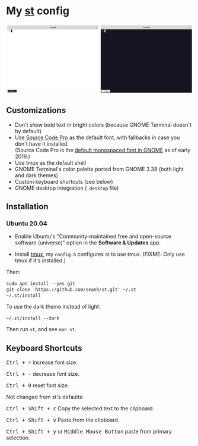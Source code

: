 My [st](http://st.suckless.org/) config
=======================================

![Screenshots](screenshots.png)

Customizations
--------------

* Don't show bold text in bright colors (because GNOME Terminal doesn't by default)
* Use [Source Code Pro](http://adobe-fonts.github.io/source-code-pro/) as the default font,
  with fallbacks in case you don't have it installed.  
  (Source Code Pro is the [default monospaced font in GNOME](https://gitlab.gnome.org/GNOME/gsettings-desktop-schemas/-/issues/2) as of early 2019.)
* Use tmux as the default shell
* GNOME Terminal's color palette ported from GNOME 3.38 (both light and dark themes)
* Custom keyboard shortcuts (see below)
* GNOME desktop integration (`.desktop` file)

Installation
------------

### Ubuntu 20.04

* Enable Ubuntu's "Community-maintained free and open-source
  software (universe)" option in the **Software & Updates** app.

* Install [tmux](https://github.com/seanh/tmux/), my `config.h` configures st
  to use tmux. (FIXME: Only use tmux if it's installed.)

Then:

```terminal
sudo apt install --yes git
git clone 'https://github.com/seanh/st.git' ~/.st
~/.st/install
```

To use the dark theme instead of light:

```terminal
~/.st/install --dark
```

Then run `st`, and see `man st`.

Keyboard Shortcuts
------------------

<kbd><kbd>Ctrl</kbd> + <kbd>=</kbd></kbd> increase font size.

<kbd><kbd>Ctrl</kbd> + <kbd>-</kbd></kbd> decrease font size.

<kbd><kbd>Ctrl</kbd> + <kbd>0</kbd></kbd> reset font size.

Not changed from st's defaults:

<kbd><kbd>Ctrl</kbd> + <kbd>Shift</kbd> + <kbd>c</kbd></kbd> Copy the selected text to the clipboard.

<kbd><kbd>Ctrl</kbd> + <kbd>Shift</kbd> + <kbd>v</kbd></kbd> Paste from the clipboard.

<kbd><kbd>Ctrl</kbd> + <kbd>Shift</kbd> + <kbd>y</kbd></kbd> or <kbd>Middle Mouse Button</kbd> paste from primary selection.
